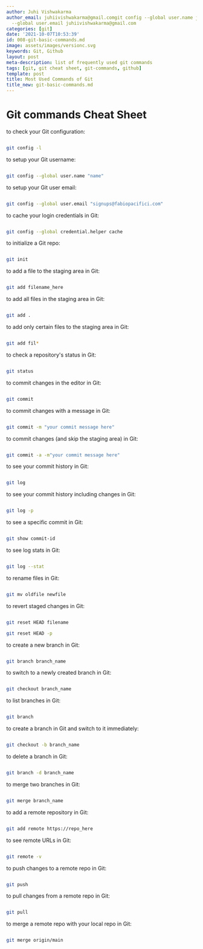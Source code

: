 ```yaml
---
author: Juhi Vishwakarma
author_email: juhiivishwakarma@gmail.comgit config --global user.name juhigit config
  --global user.email juhiivishwakarma@gmail.com
categories: [git]
date: '2021-10-07T10:53:39'
id: 008-git-basic-commands.md
image: assets/images/versionc.svg
keywords: Git, Github
layout: post
meta-description: list of frequently used git commands
tags: [git, git cheat sheet, git-commands, github]
template: post
title: Most Used Commands of Git
title_new: git-basic-commands.md
---
```




# Git commands Cheat Sheet



to check your Git configuration:  

```bash

git config -l

```



to setup your Git username:  

```bash

git config --global user.name "name"

```



to setup your Git user email:  

```bash

git config --global user.email "signups@fabiopacifici.com"

```



to cache your login credentials in Git:  

```bash

git config --global credential.helper cache

```



to initialize a Git repo:  

```bash

git init

```



to add a file to the staging area in Git:  

```bash

git add filename_here

```



to add all files in the staging area in Git:  

```bash

git add .

```



to add only certain files to the staging area in Git:  

```bash

git add fil*

```



to check a repository's status in Git:  

```bash

git status

```



to commit changes in the editor in Git:  

```bash

git commit

```



to commit changes with a message in Git:  

```bash

git commit -m "your commit message here"

```



to commit changes (and skip the staging area) in Git:  

```bash

git commit -a -m"your commit message here"

```



to see your commit history in Git:  

```bash

git log

```



to see your commit history including changes in Git:  

```bash

git log -p

```



to see a specific commit in Git:  

```bash

git show commit-id

```



to see log stats in Git:  

```bash

git log --stat

```



to rename files in Git:  

```bash

git mv oldfile newfile

```



to revert staged changes in Git:  

```bash

git reset HEAD filename

git reset HEAD -p

```



to create a new branch in Git:  

```bash

git branch branch_name

```



to switch to a newly created branch in Git:  

```bash

git checkout branch_name

```



to list branches in Git:  

```bash

git branch

```



to create a branch in Git and switch to it immediately:  

```bash

git checkout -b branch_name

```



to delete a branch in Git:  

```bash

git branch -d branch_name

```



to merge two branches in Git:  

```bash

git merge branch_name

```



to add a remote repository in Git:  

```bash

git add remote https://repo_here

```



to see remote URLs in Git:  

```bash

git remote -v

```



to push changes to a remote repo in Git:  

```bash

git push

```



to pull changes from a remote repo in Git:  

```bash

git pull

```



to merge a remote repo with your local repo in Git:  

```bash

git merge origin/main

```
